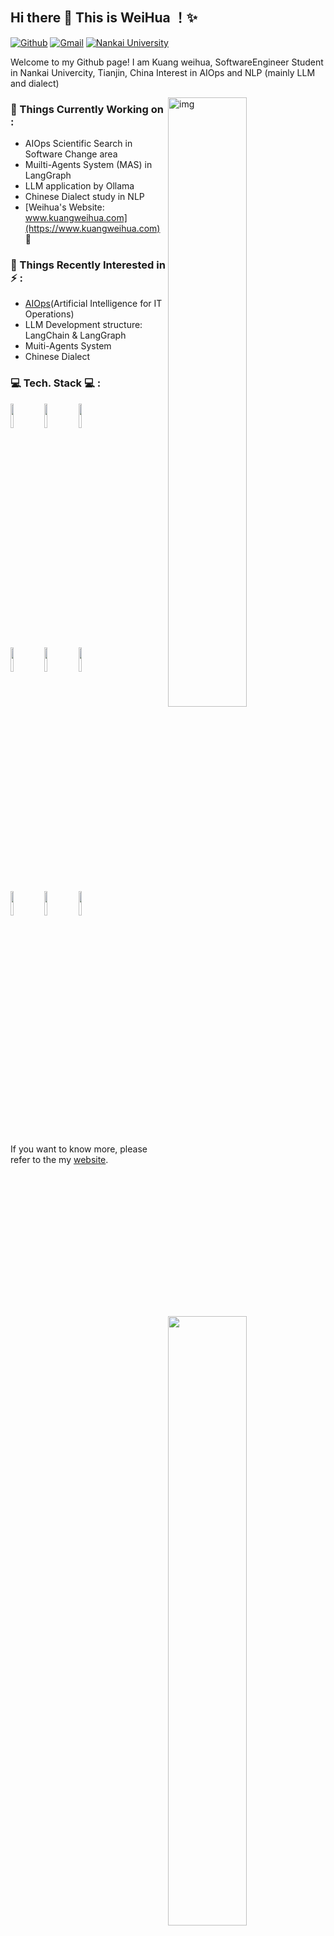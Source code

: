 <!--
**waywooKwong/waywooKwong** is a ✨ _special_ ✨ repository because its `README.md` (this file) appears on your GitHub profile.

Here are some ideas to get you started:

- 🔭 I’m currently working on ...
- 🌱 I’m currently learning ...
- 👯 I’m looking to collaborate on ...
- 🤔 I’m looking for help with ...
- 💬 Ask me about ...
- 📫 How to reach me: ...
- 😄 Pronouns: ...
- ⚡ Fun fact: ...
-->

## Hi there 👋 This is WeiHua ！✨ 
 
 
[![Github](https://img.shields.io/badge/-Github-000?style=flat&logo=Github&logoColor=white)](https://github.com/waywooKwong)
[![Gmail](https://img.shields.io/badge/-Gmail-c14438?style=flat&logo=Gmail&logoColor=white)](w00wayKwong@gmail.com)
[![Nankai University](https://img.shields.io/badge/Nankai%20Uni.%20Mail-7E0C6E?style=flat&logoColor=white)](mailto:2211992@mail.nankai.edu.cn)

 
Welcome to my Github page! 
I am Kuang weihua, SoftwareEngineer Student in Nankai Univercity, Tianjin, China
Interest in AIOps and NLP (mainly LLM and dialect)
 
<img align="right" alt="img" src="https://github.com/waywooKwong/waywooKwong/assets/MAS4SE-logo.jpg" width="50%" height="auto" />
 
 
### 🔭 Things Currently Working on  : 
- AIOps Scientific Search in Software Change area
- Muilti-Agents System (MAS) in LangGraph
- LLM application by Ollama
- Chinese Dialect study in NLP
- [Weihua's Website: www.kuangweihua.com](https://www.kuangweihua.com) 🚀 
 
### 🌱 Things Recently Interested in ⚡ : 
- [AIOps](https://nkcs.iops.ai/)(Artificial Intelligence for IT Operations)
- LLM Development structure: LangChain & LangGraph
- Muiti-Agents System 
- Chinese Dialect

### :computer: Tech. Stack :computer: : 
<p>
<img width="50%" align="right" src="https://github-readme-stats.vercel.app/api?username=zhanglina94&show_icons=true&hide_border=true" />
<code><img width="10%" src="https://www.vectorlogo.zone/logos/ubuntu/ubuntu-ar21.svg"></code>
<code><img width="10%" src="https://www.vectorlogo.zone/logos/python/python-ar21.svg"></code>
<code><img width="10%" src="https://www.vectorlogo.zone/logos/tensorflow/tensorflow-ar21.svg"></code>
<br />
<code><img width="10%" src="https://www.vectorlogo.zone/logos/git-scm/git-scm-ar21.svg"></code>
<code><img width="10%" src="https://www.vectorlogo.zone/logos/virtualbox/virtualbox-ar21.svg"></code>
<code><img width="10%" src="https://www.vectorlogo.zone/logos/visualstudio_code/visualstudio_code-ar21.svg"></code>
<br />
<code><img width="10%" src="https://www.vectorlogo.zone/logos/reactjs/reactjs-ar21.svg"></code>
<code><img width="10%" src="https://www.vectorlogo.zone/logos/w3_css/w3_css-ar21.svg"></code>
<code><img width="10%" src="https://www.vectorlogo.zone/logos/broccolijs/broccolijs-ar21.svg"></code>
</p>

If you want to know more, please refer to the my [website](https://www.kuangweihua.com).
